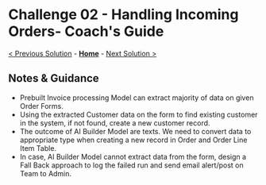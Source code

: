# Challenge 02 - Handling Incoming Orders- Coach's Guide 

[< Previous Solution](./Solution-01.md) - **[Home](./README.md)** - [Next Solution >](./Solution-03.md)

## Notes & Guidance

- Prebuilt Invoice processing Model can extract majority of data on given Order Forms.
- Using the extracted Customer data on the form to find existing customer in the system, if not found, create a new customer record. 
- The outcome of AI Builder Model are texts. We need to convert data to appropriate type when creating a new record in Order and Order Line Item Table.
- In case, AI Builder Model cannot extract data from the form, design a Fall Back approach to log the failed run and send email alert/post on Team to Admin.



